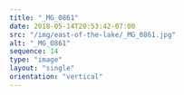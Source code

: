 ```yaml
---
title: "_MG_0861"
date: 2018-05-14T20:53:42-07:00
src: "/img/east-of-the-lake/_MG_0861.jpg"
alt: "_MG_0861"
sequence: 14
type: "image"
layout: "single"
orientation: "vertical"
---
```

